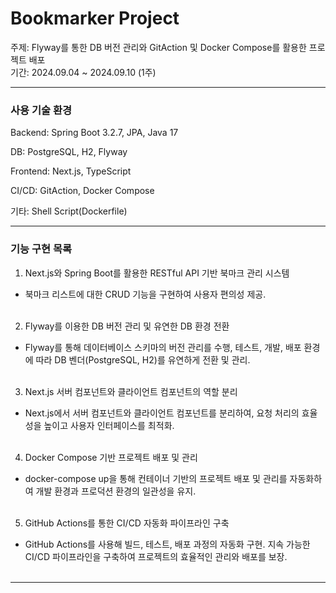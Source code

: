 # Bookmarker Project
주제: Flyway를 통한 DB 버전 관리와 GitAction 및 Docker Compose를 활용한 프로젝트 배포 <br>
기간: 2024.09.04 ~ 2024.09.10 (1주) <br>




----------------------




### 사용 기술 환경

Backend: Spring Boot 3.2.7, JPA, Java 17 <br>

DB: PostgreSQL, H2, Flyway <br>

Frontend: Next.js, TypeScript <br>

CI/CD: GitAction, Docker Compose <br>

기타: Shell Script(Dockerfile) <br>




----------------------




### 기능 구현 목록


1. Next.js와 Spring Boot를 활용한 RESTful API 기반 북마크 관리 시스템
  -  북마크 리스트에 대한 CRUD 기능을 구현하여 사용자 편의성 제공. <br><br>

2. Flyway를 이용한 DB 버전 관리 및 유연한 DB 환경 전환
  -  Flyway를 통해 데이터베이스 스키마의 버전 관리를 수행, 테스트, 개발, 배포 환경에 따라 DB 벤더(PostgreSQL, H2)를 유연하게 전환 및 관리.  <br><br>


3. Next.js 서버 컴포넌트와 클라이언트 컴포넌트의 역할 분리
  -  Next.js에서 서버 컴포넌트와 클라이언트 컴포넌트를 분리하여, 요청 처리의 효율성을 높이고 사용자 인터페이스를 최적화.  <br><br>


4. Docker Compose 기반 프로젝트 배포 및 관리
  -  docker-compose up을 통해 컨테이너 기반의 프로젝트 배포 및 관리를 자동화하여 개발 환경과 프로덕션 환경의 일관성을 유지.  <br><br>


5. GitHub Actions를 통한 CI/CD 자동화 파이프라인 구축
  -  GitHub Actions를 사용해 빌드, 테스트, 배포 과정의 자동화 구현. 지속 가능한 CI/CD 파이프라인을 구축하여 프로젝트의 효율적인 관리와 배포를 보장.  <br><br>




----------------------




